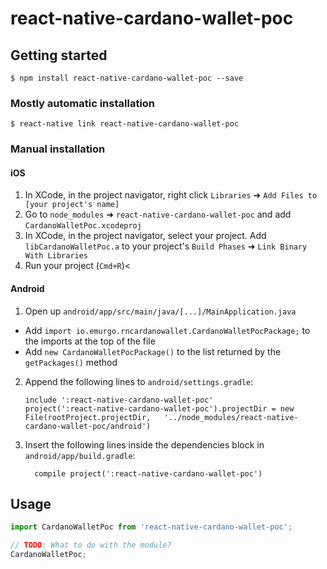 # react-native-cardano-wallet-poc

## Getting started

`$ npm install react-native-cardano-wallet-poc --save`

### Mostly automatic installation

`$ react-native link react-native-cardano-wallet-poc`

### Manual installation


#### iOS

1. In XCode, in the project navigator, right click `Libraries` ➜ `Add Files to [your project's name]`
2. Go to `node_modules` ➜ `react-native-cardano-wallet-poc` and add `CardanoWalletPoc.xcodeproj`
3. In XCode, in the project navigator, select your project. Add `libCardanoWalletPoc.a` to your project's `Build Phases` ➜ `Link Binary With Libraries`
4. Run your project (`Cmd+R`)<

#### Android

1. Open up `android/app/src/main/java/[...]/MainApplication.java`
  - Add `import io.emurgo.rncardanowallet.CardanoWalletPocPackage;` to the imports at the top of the file
  - Add `new CardanoWalletPocPackage()` to the list returned by the `getPackages()` method
2. Append the following lines to `android/settings.gradle`:
  	```
  	include ':react-native-cardano-wallet-poc'
  	project(':react-native-cardano-wallet-poc').projectDir = new File(rootProject.projectDir, 	'../node_modules/react-native-cardano-wallet-poc/android')
  	```
3. Insert the following lines inside the dependencies block in `android/app/build.gradle`:
  	```
      compile project(':react-native-cardano-wallet-poc')
  	```


## Usage
```javascript
import CardanoWalletPoc from 'react-native-cardano-wallet-poc';

// TODO: What to do with the module?
CardanoWalletPoc;
```
